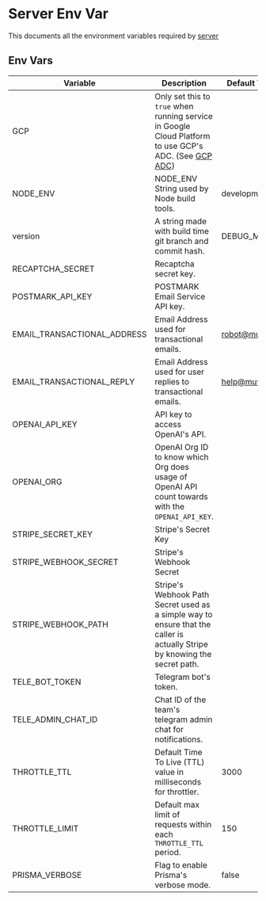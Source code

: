 # Server Env Var
This documents all the environment variables required by [server](../server/)


## Env Vars
| Variable                    | Description                                                                                                                | Default Value (if any) |
| --------------------------- | -------------------------------------------------------------------------------------------------------------------------- | ---------------------- |
| GCP                         | Only set this to `true` when running service in Google Cloud Platform to use GCP's ADC. (See [GCP ADC](./GCP%20ADC.md))    |                        |
| NODE_ENV                    | NODE_ENV String used by Node build tools.                                                                                  | development            |
| version                     | A string made with build time git branch and commit hash.                                                                  | DEBUG_MODE_VERSION     |
| RECAPTCHA_SECRET            | Recaptcha secret key.                                                                                                      |                        |
| POSTMARK_API_KEY            | POSTMARK Email Service API key.                                                                                            |                        |
| EMAIL_TRANSACTIONAL_ADDRESS | Email Address used for transactional emails.                                                                               | robot@muwno.com        |
| EMAIL_TRANSACTIONAL_REPLY   | Email Address used for user replies to transactional emails.                                                               | help@muwno.com         |
| OPENAI_API_KEY              | API key to access OpenAI's API.                                                                                            |                        |
| OPENAI_ORG                  | OpenAI Org ID to know which Org does usage of OpenAI API count towards with the `OPENAI_API_KEY`.                          |                        |
| STRIPE_SECRET_KEY           | Stripe's Secret Key                                                                                                        |                        |
| STRIPE_WEBHOOK_SECRET       | Stripe's Webhook Secret                                                                                                    |                        |
| STRIPE_WEBHOOK_PATH         | Stripe's Webhook Path Secret used as a simple way to ensure that the caller is actually Stripe by knowing the secret path. |                        |
| TELE_BOT_TOKEN              | Telegram bot's token.                                                                                                      |                        |
| TELE_ADMIN_CHAT_ID          | Chat ID of the team's telegram admin chat for notifications.                                                               |                        |
| THROTTLE_TTL                | Default Time To Live (TTL) value in milliseconds for throttler.                                                            | 3000                   |
| THROTTLE_LIMIT              | Default max limit of requests within each `THROTTLE_TTL` period.                                                           | 150                    |
| PRISMA_VERBOSE              | Flag to enable Prisma's verbose mode.                                                                                      | false                  |
